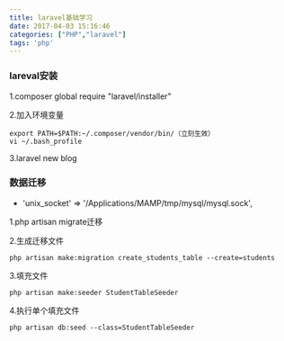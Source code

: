 ```yaml
---
title: laravel基础学习
date: 2017-04-03 15:16:46
categories: ["PHP","laravel"]
tags: 'php'
---
```


### lareval安装

1.composer global require "laravel/installer"

2.加入环境变量

~~~
export PATH=$PATH:~/.composer/vendor/bin/（立刻生效）
vi ~/.bash_profile
~~~

3.laravel new blog

### 数据迁移

- 'unix_socket'  => '/Applications/MAMP/tmp/mysql/mysql.sock',

1.php artisan migrate迁移

2.生成迁移文件

~~~
php artisan make:migration create_students_table --create=students
~~~

3.填充文件

~~~
php artisan make:seeder StudentTableSeeder
~~~

4.执行单个填充文件

~~~
php artisan db:seed --class=StudentTableSeeder
~~~


